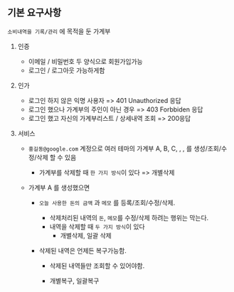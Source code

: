## 기본 요구사항

`소비내역을 기록/관리` 에 목적을 둔 가계부

1. 인증

   - 이메일 / 비밀번호 두 양식으로 회원가입가능
   - 로그인 / 로그아웃 가능하게함

2. 인가

   - 로그인 하지 않은 익명 사용자 => 401 Unauthorized  응답
   - 로그인 했으나 가계부의 주인이 아닌 경우 => 403 Forbbiden 응답
   - 로그인 했고 자신의 가계부리스트 / 상세내역 조회 => 200응답 

3. 서비스

   - `홍길동@google.com`  계정으로 여러 테마의 가계부 A, B, C, , , 를 생성/조회/수정/삭제 할 수 있음

     - 가계부를 삭제할 때 `한 가지 방식`이 있다 => 개별삭제

   - 가계부 A 를 생성했으면

     - `오늘 사용한 돈의 금액` 과 `메모` 를 등록/조회/수정/삭제.

       - 삭제처리된 내역의 `돈`, `메모`를 수정/삭제 하려는 행위는 막는다.
       - 내역을 삭제할 때 `두 가지 방식`이 있다
         - 개별삭제, 일괄 삭제

     - 삭제된 내역은 언제든 복구가능함.

       - 삭제된 내역들만 조회할 수 있어야함.

       - 개별복구, 일괄복구

         